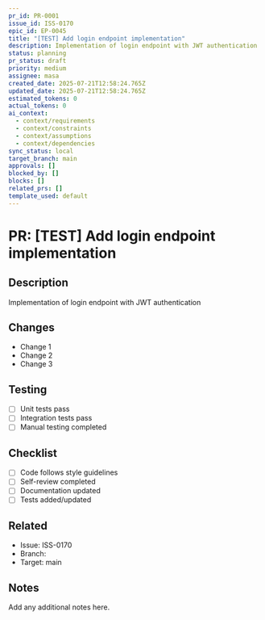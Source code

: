 ```yaml
---
pr_id: PR-0001
issue_id: ISS-0170
epic_id: EP-0045
title: "[TEST] Add login endpoint implementation"
description: Implementation of login endpoint with JWT authentication
status: planning
pr_status: draft
priority: medium
assignee: masa
created_date: 2025-07-21T12:58:24.765Z
updated_date: 2025-07-21T12:58:24.765Z
estimated_tokens: 0
actual_tokens: 0
ai_context:
  - context/requirements
  - context/constraints
  - context/assumptions
  - context/dependencies
sync_status: local
target_branch: main
approvals: []
blocked_by: []
blocks: []
related_prs: []
template_used: default
---
```


# PR: [TEST] Add login endpoint implementation

## Description
Implementation of login endpoint with JWT authentication

## Changes
- Change 1
- Change 2
- Change 3

## Testing
- [ ] Unit tests pass
- [ ] Integration tests pass
- [ ] Manual testing completed

## Checklist
- [ ] Code follows style guidelines
- [ ] Self-review completed
- [ ] Documentation updated
- [ ] Tests added/updated

## Related
- Issue: ISS-0170
- Branch: 
- Target: main

## Notes
Add any additional notes here.
